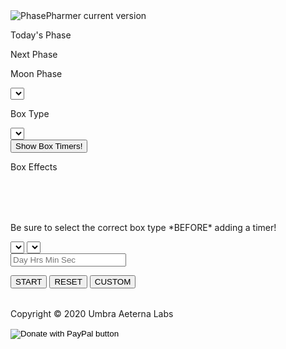 <!--
    Copyright 2021 Umbra Aeterna Labs <https://github.com/Umbra-Aeterna-Labs>

    This program is free software: you can redistribute it and/or modify
    it under the terms of the GNU General Public License as published by
    the Free Software Foundation, either version 3 of the License, or
    (at your option) any later version.

    This program is distributed in the hope that it will be useful,
    but WITHOUT ANY WARRANTY; without even the implied warranty of
    MERCHANTABILITY or FITNESS FOR A PARTICULAR PURPOSE.  See the
    GNU General Public License for more details.

    You should have received a copy of the GNU General Public License
    along with this program.  If not, see <https://www.gnu.org/licenses/>.
-->
<link rel="stylesheet" href="assets/phase_src/phase.css" media="screen">
<link rel="shortcut icon" href="assets/phase_img/icon.ico">
<img alt="PhasePharmer current version" src="https://img.shields.io/badge/dynamic/json?color=https://img.shields.io/badge/-brightgreen-brightgreen&label=version&prefix=v&query=$.version&url=https://raw.githubusercontent.com/Umbra-Aeterna-Labs/PhasePharmer/master/package.json" />
<div id="trans_bkgrd">
    <div class="section">
        <div id="phase_info">
            <div id="phase_sec_today">
                <p class="phase_text">Today's Phase</p>
                <p id="curr_phase_txt"></p>
            </div>
            <div id="phase_sec_next">
                <p class="phase_text">Next Phase</p>
                <p id="next_phase_txt"></p>
            </div>
        </div>
        <div id="tool_options">
            <div id="phase_select">
                <p class="phase_text">Moon Phase</p>
                <select id="phases" class="input_style">
                </select>
            </div>
            <div id="box_select">
                <p class="phase_text">Box Type</p>
                <select id="boxes" class="input_style">
                </select>
            </div>
        </div>
        <div class="info_area">
            <div id="toggle_area">
                <button id="timer_toggle" class="input_style">Show Box Timers!</button>
            </div>
            <div id="box_info">
                <div id="box_effects_title">
                    <p id="box_effects_txt">Box Effects</p>
                </div>
                <div id="box_effects_area">
                    <table id="box_effects_pos">
                    </table>
                    <table id="box_effects_neg">
                    </table>
                </div>
            </div>
        </div>
    </div>
    <div id="mid_section">
        <div id="shroom_farming">
            <table id="robust_growing">
            </table>
            <table id="decent_growing">
            </table>
        </div>
        <div class="section" id="timer_area">
            <div class="info_area">
                <p class="descript_txt">Be sure to select the correct box type *BEFORE* adding a timer!</p>
            </div>
            <div id="timer_ctrl">
                <select id="timer_nums" class="input_style">
                </select>
                <select id="timer_shrooms" class="input_style">
                </select>
                <form id="box_timer_form">
                    <input type="text" id="input_timer" class="input_style" placeholder="Day Hrs Min Sec">
                </form>
                <button id="start_timer" class="input_style" onclick="startTimer()">START</button>
                <button id="reset_timer" class="input_style" onclick="resetTimer()">RESET</button>
                <button id="set_timer" class="input_style" onclick="customTimer()">CUSTOM</button>
            </div>
            <div id="timer_display_area">
                <table id="timer_display">
                </table>
            </div>
        </div>
    </div>
    <div id="copy">
        <p class="copy_text">Copyright &copy; 2020 Umbra Aeterna Labs</p>
        <form class="center" action="https://www.paypal.com/donate" method="post" target="_top">
            <input type="hidden" name="cmd" value="_donations" />
            <input type="hidden" name="business" value="HMYBNUCMTRAT4" />
            <input type="hidden" name="item_name" value="Express your enthusiasm for apps like this by Sausage Javelins with a small donation!" />
            <input type="hidden" name="currency_code" value="USD" />
            <input type="image" class="paypal-img" src="assets/phase_img/twitch-donate-btn.png" name="submit" title="PayPal - The safer, easier way to pay online!" alt="Donate with PayPal button" />
            <img alt="" src="https://www.paypal.com/en_US/i/scr/pixel.gif" width="1" height="1" />
        </form>
    </div>
</div>
<script src="assets/phase_src/phase.js"></script>
